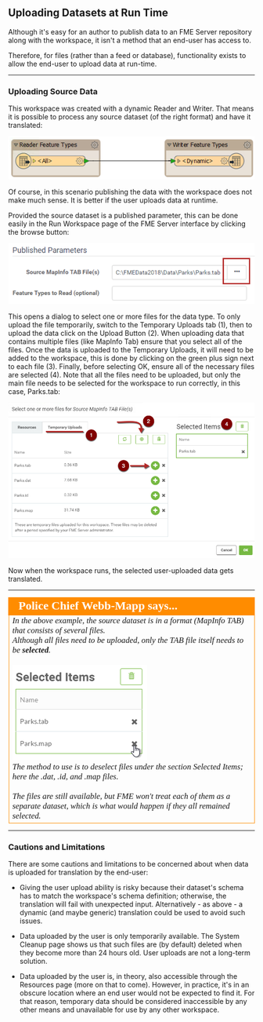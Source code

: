## Uploading Datasets at Run Time ##

Although it's easy for an author to publish data to an FME Server repository along with the workspace, it isn't a method that an end-user has access to.

Therefore, for files (rather than a feed or database), functionality exists to allow the end-user to upload data at run-time.

---

### Uploading Source Data ###

This workspace was created with a dynamic Reader and Writer. That means it is possible to process any source dataset (of the right format) and have it translated:

![](./Images/Img2.013.TempUploadDynamicWorkspace.png)

Of course, in this scenario publishing the data with the workspace does not make much sense. It is better if the user uploads data at runtime.

Provided the source dataset is a published parameter, this can be done easily in the Run Workspace page of the FME Server interface by clicking the browse button:

![](./Images/Img2.014.TempUploadBrowseButton.png)

This opens a dialog to select one or more files for the data type. To only upload the file temporarily, switch to the Temporary Uploads tab (1), then to upload the data click on the Upload Button (2). When uploading data that contains multiple files (like MapInfo Tab) ensure that you select all of the files. Once the data is uploaded to the Temporary Uploads, it will need to be added to the workspace, this is done by clicking on the green plus sign next to each file (3). Finally, before selecting OK, ensure all of the necessary files are selected (4). Note that all the files need to be uploaded, but only the main file needs to be selected for the workspace to run correctly, in this case, Parks.tab:

![](./Images/Img2.015.TempUploadFileSelect.png)

Now when the workspace runs, the selected user-uploaded data gets translated.

---

<!--Person X Says Section-->

<table style="border-spacing: 0px">
<tr>
<td style="vertical-align:middle;background-color:darkorange;border: 2px solid darkorange">
<i class="fa fa-quote-left fa-lg fa-pull-left fa-fw" style="color:white;padding-right: 12px;vertical-align:text-top"></i>
<span style="color:white;font-size:x-large;font-weight: bold;font-family:serif">Police Chief Webb-Mapp says...</span>
</td>
</tr>

<tr>
<td style="border: 1px solid darkorange">
<span style="font-family:serif; font-style:italic; font-size:larger">
In the above example, the source dataset is in a format (MapInfo TAB) that consists of several files.
<br>Although all files need to be uploaded, only the TAB file itself needs to be <strong>selected</strong>.
<br><br><img src="./Images/Img2.016.DeselectSourceFiles.png">
<br>The method to use is to deselect files under the section Selected Items; here the .dat, .id, and .map files.
<br><br>The files are still available, but FME won't treat each of them as a separate dataset, which is what would happen if they all remained selected.
</span>
</td>
</tr>
</table>

---

### Cautions and Limitations ###

There are some cautions and limitations to be concerned about when data is uploaded for translation by the end-user:

- Giving the user upload ability is risky because their dataset's schema has to match the workspace's schema definition; otherwise, the translation will fail with unexpected input. Alternatively - as above - a dynamic (and maybe generic) translation could be used to avoid such issues.

- Data uploaded by the user is only temporarily available. The System Cleanup page shows us that such files are (by default) deleted when they become more than 24 hours old. User uploads are not a long-term solution.

- Data uploaded by the user is, in theory, also accessible through the Resources page (more on that to come). However, in practice, it's in an obscure location where an end user would not be expected to find it. For that reason, temporary data should be considered inaccessible by any other means and unavailable for use by any other workspace.
